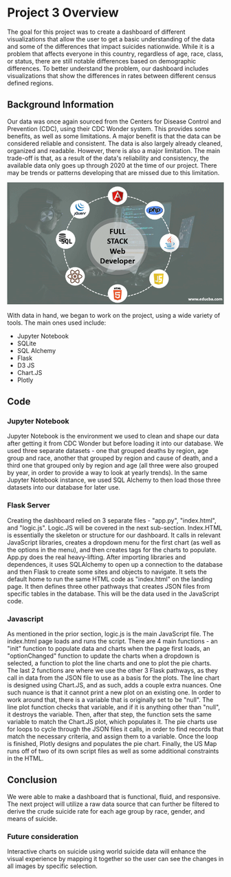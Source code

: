 # Project 3 Overview
The goal for this project was to create a dashboard of different visualizations that allow the user to get a basic understanding of the data and some of the differences that impact suicides nationwide. While it is a problem that affects everyone in this country, regardless of age, race, class, or status, there are still notable differences based on demographic differences. To better understand the problem, our dashboard includes visualizations that show the differences in rates between different census defined regions.

## Background Information
Our data was once again sourced from the Centers for Disease Control and Prevention (CDC), using their CDC Wonder system. This provides some benefits, as well as some limitations. A major benefit is that the data can be considered reliable and consistent. The data is also largely already cleaned, organized and readable. However, there is also a major limitation. The main trade-off is that, as a result of the data's reliability and consistency, the available data only goes up through 2020 at the time of our project. There may be trends or patterns developing that are missed due to this limitation.

<p align="center">
  <img src="https://github.com/ejmatthe/project-three/blob/f91bda6db7e138a8dc3a96eb306a51555186eda8/Resources/full-stack-web-developer.png" />
</p>


With data in hand, we began to work on the project, using a wide variety of tools. The main ones used include:
  * Jupyter Notebook
  * SQLite
  * SQL Alchemy
  * Flask
  * D3 JS
  * Chart.JS
  * Plotly



## Code 
### Jupyter Notebook
Jupyter Notebook is the environment we used to clean and shape our data after getting it from CDC Wonder but before loading it into our database. We used three separate datasets - one that grouped deaths by region, age group and race, another that grouped by region and cause of death, and a third one that grouped only by region and age (all three were also grouped by year, in order to provide a way to look at yearly trends). In the same Jupyter Notebook instance, we used SQL Alchemy to then load those three datasets into our database for later use.
### Flask Server
Creating the dashboard relied on 3 separate files - "app.py", "index.html", and "logic.js". Logic.JS will be covered in the next sub-section. Index.HTML is essentially the skeleton or structure for our dashboard. It calls in relevant JavaScript libraries, creates a dropdown menu for the first chart (as well as the options in the menu), and then creates tags for the charts to populate. App.py does the real heavy-lifting. After importing libraries and dependences, it uses SQLAlchemy to open up a connection to the database and then Flask to create some sites and objects to navigate. It sets the default home to run the same HTML code as "index.html" on the landing page. It then defines three other pathways that creates JSON files from specific tables in the database. This will be the data used in the JavaScript code.
### Javascript
As mentioned in the prior section, logic.js is the main JavaScript file. The index.html page loads and runs the script. There are 4 main functions - an "init" function to populate data and charts when the page first loads, an "optionChanged" function to update the charts when a dropdown is selected, a function to plot the line charts and one to plot the pie charts. The last 2 functions are where we use the other 3 Flask pathways, as they call in data from the JSON file to use as a basis for the plots. The line chart is designed using Chart.JS, and as such, adds a couple extra nuances. One such nuance is that it cannot print a new plot on an existing one. In order to work around that, there is a variable that is originally set to be "null". The line plot function checks that variable, and if it is anything other than "null", it destroys the variable. Then, after that step, the function sets the same variable to match the Chart.JS plot, which populates it. The pie charts use for loops to cycle through the JSON files it calls, in order to find records that match the necessary criteria, and assign them to a variable. Once the loop is finished, Plotly designs and populates the pie chart. Finally, the US Map runs off of two of its own script files as well as some additional constraints in the HTML.

## Conclusion
We were able to make a dashboard that is functional, fluid, and responsive. The next project will utilize a raw data source that can further be filtered to derive the crude suicide rate for each age group by race, gender, and means of suicide. 

### Future consideration
Interactive charts on suicide using world suicide data will enhance the visual experience by mapping it together so the user can see the changes in all images by specific selection. 
